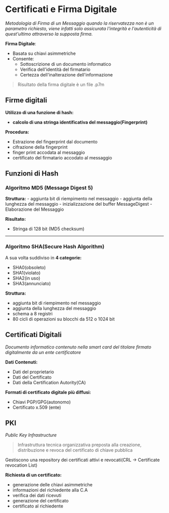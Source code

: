 # Certificati e Firma Digitale

*Metodologia di Firma di un Messaggio quando la riservatezza non è un parametro richiesto, viene infatti solo assicurata l'integrità e l'autenticità di quest'ultimo attraverso la supposta firma.*

**Firma Digitale**: 
- Basata su chiavi asimmetriche
- Consente:
	- Sottoscrizione di un documento informatico
	- Verifica dell'identità del firmatario
	- Certezza dell'inalterazione dell'informazione

> Risultato della firma digitale è un file .p7m

## Firme digitali

**Utilizzo di una funzione di hash:**
- **calcolo di una stringa identificativa del messaggio(Fingerprint)**

**Procedura:**
- Estrazione del fingerprint dal documento
- cifrazione della fingerprint
- finger print accodata al messaggio
- certificato del firmatario accodato al messaggio

## Funzioni di Hash

### Algoritmo MD5 (Message Digest 5)

**Struttura:**
	- aggiunta bit di riempimento nel messaggio
	- aggiunta della lunghezza del messaggio
	- inizializzazione del buffer MessageDigest
	- Elaborazione del Messaggio

**Risultato:**
- Stringa di 128 bit (MD5 checksum) 
- - - 
### Algoritmo SHA(Secure Hash Algorithm)
 
 A sua volta suddiviso in **4 categorie:**
 - SHA0(obsoleto)
 - SHA1(violato)
 - SHA2(in uso)
 - SHA3(annunciato)

**Struttura:**
- aggiunta bit di riempimento nel messaggio
- aggiunta della lunghezza del messaggio
- schema a 8 registri 
- 80 cicli di operazioni su blocchi da 512 o 1024 bit

## Certificati Digitali

*Documento informatico contenuto nella smart card del titolare firmato digitalmente da un ente certificatore*

**Dati Contenuti:**
- Dati del proprietario
- Dati del Certificato
- Dati della Certification Autority(CA)

**Formati di certificato digitale più diffusi:**
- Chiavi PGP/GPG(autonomo)
- Certificato x.509 (ente) 

## PKI

*Public Key Infrastructure*

> Infrastruttura tecnica organizzativa preposta alla creazione, distribuzione e revoca del certificato di chiave pubblica

Gestiscono una repository dei certificati attivi e revocati(CRL -> Certificate revocation List)

**Richiesta di un certificato:**
- generazione delle chiavi asimmetriche
- informazioni del richiedente alla C.A
- verifica dei dati ricevuti
- generazione del certificato
- certificato al richiedente
<!--stackedit_data:
eyJoaXN0b3J5IjpbLTgxNTg2NzgwMCwyMTI5MTc1NzYwLDgyNz
I1Mzg4OF19
-->